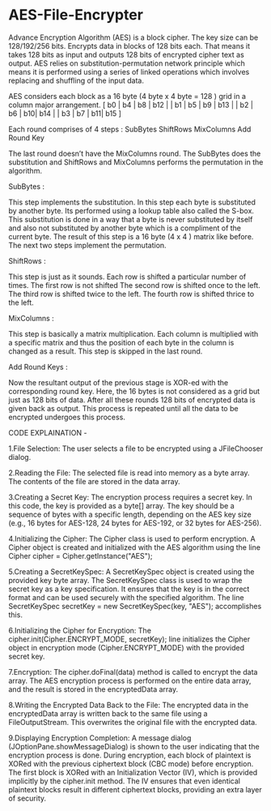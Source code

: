 # AES-File-Encrypter
Advance Encryption Algorithm (AES) is a block cipher.
The key size can be 128/192/256 bits.
Encrypts data in blocks of 128 bits each.
That means it takes 128 bits as input and outputs 128 bits of encrypted cipher text as output. AES relies on substitution-permutation network principle which means it is performed using a series of linked operations which involves replacing and shuffling of the input data.

AES considers each block as a 16 byte (4 byte x 4 byte = 128 ) grid in a column major arrangement.
[ b0 | b4 | b8 | b12 |
| b1 | b5 | b9 | b13 |
| b2 | b6 | b10| b14 |
| b3 | b7 | b11| b15 ]

Each round comprises of 4 steps :
SubBytes
ShiftRows
MixColumns
Add Round Key

The last round doesn’t have the MixColumns round.
The SubBytes does the substitution and ShiftRows and MixColumns performs the permutation in the algorithm.

SubBytes  :

This step implements the substitution.
In this step each byte is substituted by another byte. Its performed using a lookup table also called the S-box. This substitution is done in a way that a byte is never substituted by itself and also not substituted by another byte which is a compliment of the current byte. The result of this step is a 16 byte (4 x 4 ) matrix like before.
The next two steps implement the permutation.

ShiftRows :

This step is just as it sounds. Each row is shifted a particular number of times.
The first row is not shifted
The second row is shifted once to the left.
The third row is shifted twice to the left.
The fourth row is shifted thrice to the left.

MixColumns :

This step is basically a matrix multiplication. Each column is multiplied with a specific matrix and thus the position of each byte in the column is changed as a result.
This step is skipped in the last round.

Add Round Keys :

Now the resultant output of the previous stage is XOR-ed with the corresponding round key. Here, the 16 bytes is not considered as a grid but just as 128 bits of data.
After all these rounds 128 bits of encrypted data is given back as output. This process is repeated until all the data to be encrypted undergoes this process.

CODE EXPLAINATION -

1.File Selection:
The user selects a file to be encrypted using a JFileChooser dialog.

2.Reading the File:
The selected file is read into memory as a byte array. The contents of the file are stored in the data array.

3.Creating a Secret Key:
The encryption process requires a secret key. In this code, the key is provided as a byte[] array. The key should be a sequence of bytes with a specific length, depending on the AES key size (e.g., 16 bytes for AES-128, 24 bytes for AES-192, or 32 bytes for AES-256).

4.Initializing the Cipher:
The Cipher class is used to perform encryption. A Cipher object is created and initialized with the AES algorithm using the line Cipher cipher = Cipher.getInstance("AES");

5.Creating a SecretKeySpec:
A SecretKeySpec object is created using the provided key byte array. The SecretKeySpec class is used to wrap the secret key as a key specification. It ensures that the key is in the correct format and can be used securely with the specified algorithm. The line SecretKeySpec secretKey = new SecretKeySpec(key, "AES"); accomplishes this.

6.Initializing the Cipher for Encryption:
The cipher.init(Cipher.ENCRYPT_MODE, secretKey); line initializes the Cipher object in encryption mode (Cipher.ENCRYPT_MODE) with the provided secret key.

7.Encryption:
The cipher.doFinal(data) method is called to encrypt the data array. The AES encryption process is performed on the entire data array, and the result is stored in the encryptedData array.

8.Writing the Encrypted Data Back to the File:
The encrypted data in the encryptedData array is written back to the same file using a FileOutputStream. This overwrites the original file with the encrypted data.

9.Displaying Encryption Completion:
A message dialog (JOptionPane.showMessageDialog) is shown to the user indicating that the encryption process is done.
During encryption, each block of plaintext is XORed with the previous ciphertext block (CBC mode) before encryption. The first block is XORed with an Initialization Vector (IV), which is provided implicitly by the cipher.init method. The IV ensures that even identical plaintext blocks result in different ciphertext blocks, providing an extra layer of security.
